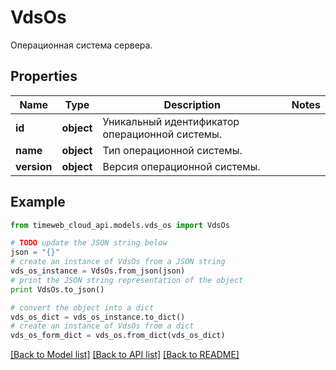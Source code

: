 # VdsOs

Операционная система сервера.

## Properties
Name | Type | Description | Notes
------------ | ------------- | ------------- | -------------
**id** | **object** | Уникальный идентификатор операционной системы. | 
**name** | **object** | Тип операционной системы. | 
**version** | **object** | Версия операционной системы. | 

## Example

```python
from timeweb_cloud_api.models.vds_os import VdsOs

# TODO update the JSON string below
json = "{}"
# create an instance of VdsOs from a JSON string
vds_os_instance = VdsOs.from_json(json)
# print the JSON string representation of the object
print VdsOs.to_json()

# convert the object into a dict
vds_os_dict = vds_os_instance.to_dict()
# create an instance of VdsOs from a dict
vds_os_form_dict = vds_os.from_dict(vds_os_dict)
```
[[Back to Model list]](../README.md#documentation-for-models) [[Back to API list]](../README.md#documentation-for-api-endpoints) [[Back to README]](../README.md)


